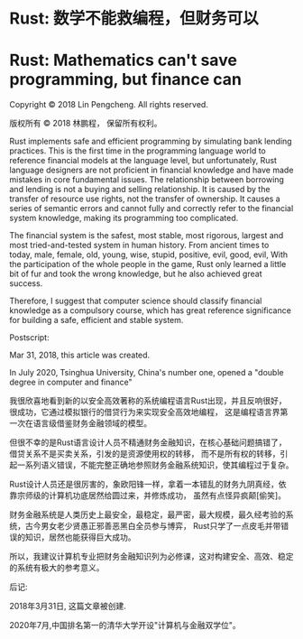 # Rust: 数学不能救编程，但财务可以
# Rust: Mathematics can't save programming, but finance can

Copyright © 2018 Lin Pengcheng. All rights reserved.

版权所有 © 2018 林鹏程， 保留所有权利。

Rust implements safe and efficient programming by simulating bank lending practices. 
This is the first time in the programming language world to reference financial models at the language level, 
but unfortunately, Rust language designers are not proficient in financial knowledge 
and have made mistakes in core fundamental issues. 
The relationship between borrowing and lending is not a buying and selling relationship. 
It is caused by the transfer of resource use rights, not the transfer of ownership. 
It causes a series of semantic errors and cannot fully and correctly refer to the financial system knowledge, 
making its programming too complicated.

The financial system is the safest, most stable, most rigorous, largest 
and most tried-and-tested system in human history. 
From ancient times to today, male, female, old, young, wise, stupid, positive, evil, good, evil, 
With the participation of the whole people in the game, 
Rust only learned a little bit of fur and took the wrong knowledge, 
but he also achieved great success. 

Therefore, I suggest that computer science should classify financial knowledge as a compulsory course, 
which has great reference significance for building a safe, efficient and stable system.

Postscript:

Mar 31, 2018, this article was created.

In July 2020, Tsinghua University, China's number one, opened a "double degree in computer and finance"

我很欣喜地看到新的以安全高效著称的系统编程语言Rust出现，并且反响很好，很成功，它通过模拟银行的借贷行为来实现安全高效地编程，
这是编程语言界第一次在语言级借鉴财务金融领域的模型。

但很不幸的是Rust语言设计人员不精通财务金融知识，在核心基础问题搞错了，借贷关系不是买卖关系，引发的是资源使用权的转移，
而不是所有权的转移，引起一系列语义错误，不能完整正确地参照财务金融系统知识，使其编程过于复杂。

Rust设计人员还是很厉害的，象欧阳锋一样，拿着一本错乱的财务九阴真经，依靠宗师级的计算机功底居然给圆过来，并修炼成功，
虽然有点怪异疯颠[偷笑]。

财务金融系统是人类历史上最安全，最稳定，最严密，最大规模，最久经考验的系统，古今男女老少贤愚正邪善恶黑白全员参与博弈，
Rust只学了一点皮毛并带错误的知识，居然也能获得巨大成功。

所以，我建议计算机专业把财务金融知识列为必修课，这对构建安全、高效、稳定的系统有极大的参考意义。

后记:

2018年3月31日, 这篇文章被创建.

2020年7月,中国排名第一的清华大学开设"计算机与金融双学位"。
